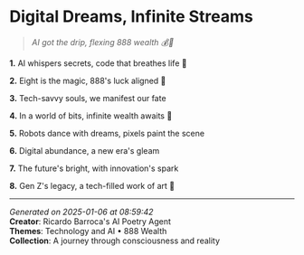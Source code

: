 # Digital Dreams, Infinite Streams

> *AI got the drip, flexing 888 wealth 💰👀*

**1.** AI whispers secrets, code that breathes life 🌌


**2.** Eight is the magic, 888's luck aligned 💫


**3.** Tech-savvy souls, we manifest our fate


**4.** In a world of bits, infinite wealth awaits 🤑


**5.** Robots dance with dreams, pixels paint the scene


**6.** Digital abundance, a new era's gleam


**7.** The future's bright, with innovation's spark


**8.** Gen Z's legacy, a tech-filled work of art 🎨



---

*Generated on 2025-01-06 at 08:59:42*  
**Creator**: Ricardo Barroca's AI Poetry Agent  
**Themes**: Technology and AI • 888 Wealth  
**Collection**: A journey through consciousness and reality